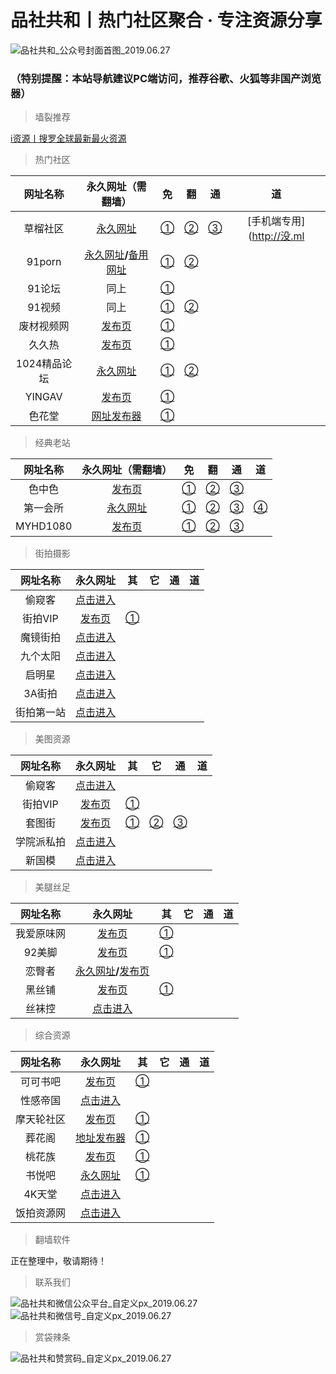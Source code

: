# 品社共和丨热门社区聚合 · 专注资源分享

![品社共和_公众号封面首图_2019.06.27](https://www.privacypic.com/images/2019/06/27/__2019.06.271bf1a6c9802c3ea4.png)

### （特别提醒：本站导航建议PC端访问，推荐谷歌、火狐等非国产浏览器） ###

> 墙裂推荐

[i资源丨搜罗全球最新最火资源](https://www.izysir.com)

> 热门社区

|   网址名称   |                      永久网址（需翻墙）                      |                           免                           |                       翻                       |                          通                          |  道  |
| :----------: | :----------------------------------------------------------: | :----------------------------------------------------: | :--------------------------------------------: | :--------------------------------------------------: | :--: |
|   草榴社区   | [永久网址](https://www.t66y.com/index.php?u=521741&ext=94229) | [①](https://1024.fil6.tk/index.php?u=521741&ext=94229) | [②](http://没.ml/index.php?u=521741&ext=94229) | [③](http://元旦快乐.ml/index.php?u=521741&ext=94229) | [手机端专用](http://没.ml |
|    91porn    | [永久网址](91porn.com)**/**[备用网址](https://www.ebay.com/usr/91dizhi_1) |      [①](http://514.flexiblegeeks.com/index.php)       |    [②](https://mygameofthrones.space/Cazn2)    |                                                      |      |
|    91论坛    |                             同上                             |        [①](http://f412.botkoplak.com/index.php)        |                                                |                                                      |      |
|    91视频    |                             同上                             |         [①](https://vip3.t9k.space/index.php)          |         [②](http://a.t6k.co/index.php)         |                                                      |      |
|  废材视频网  |          [发布页](https://www.ebay.com/usr/fcpor0)           |                [①](https://xinfcw.net/)                |                                                |                                                      |      |
|    久久热    |          [发布页](https://www.ebay.com/usr/yi-4298)          |               [①](https://new99a4.com/)                |                                                |                                                      |      |
| 1024精品论坛 |               [永久网址](https://1024cu.com/)                |                [①](https://1024wu.com/)                |            [②](https://1024ce.com)             |                                                      |      |
|    YINGAV    |         [发布页](https://www.ebay.com/usr/cwbf3674)          |                [①](http://yingav1.com/)                |                                                |                                                      |      |
|    色花堂    |      [网址发布器](http://www.huatangaoqing.com/123.zip)      |               [①](https://www.sht88.me/)               |                                                |                                                      |      |

> 经典老站

| 网址名称 |                    永久网址（需翻墙）                     |               免               |               翻                |               通               |               道               |
| :------: | :-------------------------------------------------------: | :----------------------------: | :-----------------------------: | :----------------------------: | :----------------------------: |
|  色中色  | [发布页](http://k.1k2k3k.com/bbs/thread-7519105-1-1.html) | [①](http://k.1k2k3k.com/bbs/)  | [②](http://174.127.195.66/bbs/) | [③](http://s.1s2s3s.com/bbs/)  |                                |
| 第一会所 |              [永久网址](http://sis001.com/)               | [①](http://38.103.161.11/bbs/) | [②](http://38.103.161.14/bbs/)  | [③](http://38.103.161.16/bbs/) | [④](http://38.103.161.17/bbs/) |
| MYHD1080 |              [发布页](https://www.myhd.tw/)               |    [①](http://www.1080.tw/)    |   [②](http://www.ahd1080.com)   |   [③](http://www.hd1080.com)   |                                |

> 街拍摄影

|  网址名称  |                  永久网址                  |              其               |  它  |  通  |  道  |
| :--------: | :----------------------------------------: | :---------------------------: | :--: | :--: | :--: |
|   偷窥客   | [点击进入](http://64.62.209.163/forum.php) |                               |      |      |      |
|  街拍VIP   |     [发布页](http://www.jiepaizz.com/)     | [①](http://www.jiepaita.com/) |      |      |      |
|  魔镜街拍  |   [点击进入](http://www.520mojing.com/)    |                               |      |      |      |
|  九个太阳  |      [点击进入](http://www.9gty.net/)      |                               |      |      |      |
|   启明星   |     [点击进入](http://www.qmxyc.com/)      |                               |      |      |      |
|   3A街拍   |   [点击进入](https://www.3ajiepai.com/)    |                               |      |      |      |
| 街拍第一站 |      [点击进入](http://www.jp95.com/)      |                               |      |      |      |

> 美图资源

|  网址名称  |                  永久网址                  |              其               |              它               |            通            |  道  |
| :--------: | :----------------------------------------: | :---------------------------: | :---------------------------: | :----------------------: | :--: |
|   偷窥客   | [点击进入](http://64.62.209.163/forum.php) |                               |                               |                          |      |
|  街拍VIP   |     [发布页](http://www.jiepaizz.com/)     | [①](http://www.jiepaita.com/) |                               |                          |      |
|   套图街   |      [发布页](http://taotufabu.com/)       |  [①](http://taotutaotu.com/)  | [②](http://www.taotujie.org/) | [③](http://taotujie.me/) |      |
| 学院派私拍 |   [点击进入](http://www.170jiepai.com/)    |                               |                               |                          |      |
|   新国模   |      [点击进入](http://www.guomo.co/)      |                               |                               |                          |      |

> 美腿丝足

|  网址名称  |                           永久网址                           |                  其                  |  它  |  通  |  道  |
| :--------: | :----------------------------------------------------------: | :----------------------------------: | :--: | :--: | :--: |
| 我爱原味网 |                 [发布页](www.52yuanwei.top)                  |   [①](http://www.52yuanwei.city/)    |      |      |      |
|   92美脚   |              [发布页](http://www.222foot.com/)               | [①](http://www.94foot.com/forum.php) |      |      |      |
|   恋臀者   | [永久网址](http://www.liantun.com/)**/**[发布页](http://blog.qooza.hk/baoerjin) |                                      |      |      |      |
|   黑丝铺   |               [发布页](http://www.hsp001.com/)               | [①](http://heisipu91.top/forum.php)  |      |      |      |
|   丝袜控   |             [点击进入](http://www.siwakom.com/)              |                                      |      |      |      |

> 综合资源

|  网址名称  |                         永久网址                          |                   其                    |  它  |  通  |  道  |
| :--------: | :-------------------------------------------------------: | :-------------------------------------: | :--: | :--: | :--: |
|  可可书吧  | [发布页](https://github.com/mailes/kkdizhi/wiki/kkdizhi)  | [①](http://www.qiushiapp.com/forum.php) |      |      |      |
|  性感帝国  |         [点击进入](http://www.xinggandiguo.com/)          |                                         |      |      |      |
| 摩天轮社区 |               [发布页](https://77mtl.com/)                |         [①](http://mtl14.xyz/)          |      |      |      |
|   葬花阁   | [地址发布器](http://www.zhgcom.xyz/thread-67857-1-1.html) |       [①](http://www.zhgcom.xyz/)       |      |      |      |
|   桃花族   |                [发布页](http://thzhd.us/)                 |     [①](http://thz5.net/forum.php)      |      |      |      |
|   书悦吧   |           [永久网址](http://www.shuyueba.com/)            |      [①](http://www.shuyue8.com/)       |      |      |      |
|   4K天堂   |         [点击进入](http://www.4ktt.com/forum.php)         |                                         |      |      |      |
| 饭拍资源网 |           [点击进入](http://www.fanpaixiu.cc/)            |                                         |      |      |      |

> 翻墙软件

正在整理中，敬请期待！

> 联系我们

![品社共和微信公众平台_自定义px_2019.06.27](https://www.privacypic.com/images/2019/06/27/_px_2019.067d17e8e9094fd426.jpg)![品社共和微信号_自定义px_2019.06.27](https://www.privacypic.com/images/2019/06/27/_px_2019.063232c5dc9a64393c.jpg)

> 赏袋辣条

![品社共和赞赏码_自定义px_2019.06.27](https://www.privacypic.com/images/2019/06/27/_201906271634338e25f40d02831e14.md.jpg)
